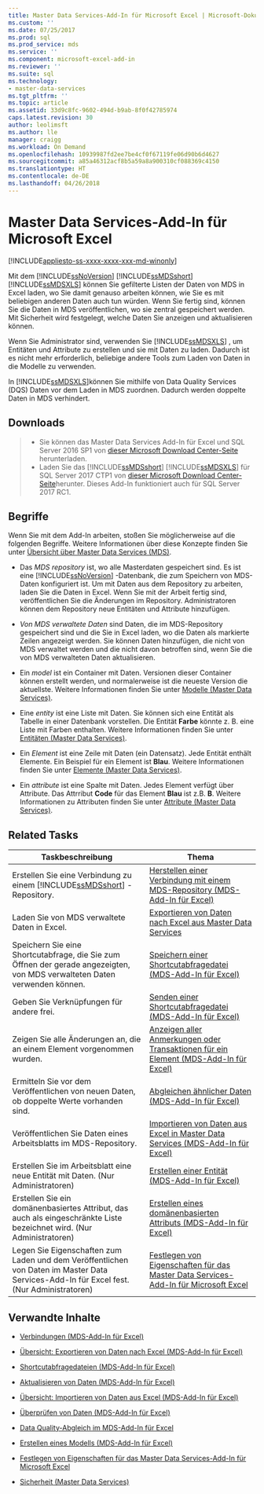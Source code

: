 ```yaml
---
title: Master Data Services-Add-In für Microsoft Excel | Microsoft-Dokumentation
ms.custom: ''
ms.date: 07/25/2017
ms.prod: sql
ms.prod_service: mds
ms.service: ''
ms.component: microsoft-excel-add-in
ms.reviewer: ''
ms.suite: sql
ms.technology:
- master-data-services
ms.tgt_pltfrm: ''
ms.topic: article
ms.assetid: 33d9c8fc-9602-494d-b9ab-8f0f42785974
caps.latest.revision: 30
author: leolimsft
ms.author: lle
manager: craigg
ms.workload: On Demand
ms.openlocfilehash: 10939987fd2ee7be4cf0f67119fe06d90b6d4627
ms.sourcegitcommit: a85a46312acf8b5a59a8a900310cf088369c4150
ms.translationtype: HT
ms.contentlocale: de-DE
ms.lasthandoff: 04/26/2018
---
```

# <a name="master-data-services-add-in-for-microsoft-excel"></a>Master Data Services-Add-In für Microsoft Excel

[!INCLUDE[appliesto-ss-xxxx-xxxx-xxx-md-winonly](../../includes/appliesto-ss-xxxx-xxxx-xxx-md-winonly.md)]

  Mit dem [!INCLUDE[ssNoVersion](../../includes/ssnoversion-md.md)] [!INCLUDE[ssMDSshort](../../includes/ssmdsshort-md.md)] [!INCLUDE[ssMDSXLS](../../includes/ssmdsxls-md.md)] können Sie gefilterte Listen der Daten von MDS in Excel laden, wo Sie damit genauso arbeiten können, wie Sie es mit beliebigen anderen Daten auch tun würden. Wenn Sie fertig sind, können Sie die Daten in MDS veröffentlichen, wo sie zentral gespeichert werden. Mit Sicherheit wird festgelegt, welche Daten Sie anzeigen und aktualisieren können.  
  
 Wenn Sie Administrator sind, verwenden Sie [!INCLUDE[ssMDSXLS](../../includes/ssmdsxls-md.md)] , um Entitäten und Attribute zu erstellen und sie mit Daten zu laden. Dadurch ist es nicht mehr erforderlich, beliebige andere Tools zum Laden von Daten in die Modelle zu verwenden.  
  
 In [!INCLUDE[ssMDSXLS](../../includes/ssmdsxls-md.md)]können Sie mithilfe von Data Quality Services (DQS) Daten vor dem Laden in MDS zuordnen. Dadurch werden doppelte Daten in MDS verhindert.  

## <a name="downloads"></a>Downloads 
>*  Sie können das Master Data Services Add-In für Excel und SQL Server 2016 SP1 von [dieser Microsoft Download Center-Seite](https://go.microsoft.com/fwlink/?linkid=836866) herunterladen. 
>* Laden Sie das [!INCLUDE[ssMDSshort](../../includes/ssmdsshort-md.md)] [!INCLUDE[ssMDSXLS](../../includes/ssmdsxls-md.md)] für SQL Server 2017 CTP1 von [dieser Microsoft Download Center-Seite](https://go.microsoft.com/fwlink/?linkid=836867)herunter. Dieses Add-In funktioniert auch für SQL Server 2017 RC1.

 
  
## <a name="terms"></a>Begriffe  
 Wenn Sie mit dem Add-In arbeiten, stoßen Sie möglicherweise auf die folgenden Begriffe. Weitere Informationen über diese Konzepte finden Sie unter [Übersicht über Master Data Services &#40;MDS&#41;](../../master-data-services/master-data-services-overview-mds.md).  
  
-   Das *MDS repository* ist, wo alle Masterdaten gespeichert sind. Es ist eine [!INCLUDE[ssNoVersion](../../includes/ssnoversion-md.md)] -Datenbank, die zum Speichern von MDS-Daten konfiguriert ist. Um mit Daten aus dem Repository zu arbeiten, laden Sie die Daten in Excel. Wenn Sie mit der Arbeit fertig sind, veröffentlichen Sie die Änderungen im Repository. Administratoren können dem Repository neue Entitäten und Attribute hinzufügen.  
  
-   *Von MDS verwaltete Daten* sind Daten, die im MDS-Repository gespeichert sind und die Sie in Excel laden, wo die Daten als markierte Zeilen angezeigt werden. Sie können Daten hinzufügen, die nicht von MDS verwaltet werden und die nicht davon betroffen sind, wenn Sie die von MDS verwalteten Daten aktualisieren.  
  
-   Ein *model* ist ein Container mit Daten. Versionen dieser Container können erstellt werden, und normalerweise ist die neueste Version die aktuellste. Weitere Informationen finden Sie unter [Modelle &#40;Master Data Services&#41;](../../master-data-services/models-master-data-services.md).  
  
-   Eine *entity* ist eine Liste mit Daten. Sie können sich eine Entität als Tabelle in einer Datenbank vorstellen. Die Entität **Farbe** könnte z. B. eine Liste mit Farben enthalten. Weitere Informationen finden Sie unter [Entitäten &#40;Master Data Services&#41;](../../master-data-services/entities-master-data-services.md).  
  
-   Ein *Element* ist eine Zeile mit Daten (ein Datensatz). Jede Entität enthält Elemente. Ein Beispiel für ein Element ist **Blau**. Weitere Informationen finden Sie unter [Elemente &#40;Master Data Services&#41;](../../master-data-services/members-master-data-services.md).  
  
-   Ein *attribute* ist eine Spalte mit Daten. Jedes Element verfügt über Attribute. Das Attrribut **Code** für das Element **Blau** ist z.B. **B**. Weitere Informationen zu Attributen finden Sie unter [Attribute &#40;Master Data Services&#41;](../../master-data-services/attributes-master-data-services.md).  
  
## <a name="related-tasks"></a>Related Tasks  
  
|Taskbeschreibung|Thema|  
|----------------------|-----------|  
|Erstellen Sie eine Verbindung zu einem [!INCLUDE[ssMDSshort](../../includes/ssmdsshort-md.md)] -Repository.|[Herstellen einer Verbindung mit einem MDS-Repository &#40;MDS-Add-In für Excel&#41;](../../master-data-services/microsoft-excel-add-in/connect-to-an-mds-repository-mds-add-in-for-excel.md)|  
|Laden Sie von MDS verwaltete Daten in Excel.|[Exportieren von Daten nach Excel aus Master Data Services](../../master-data-services/microsoft-excel-add-in/export-data-to-excel-from-master-data-services.md)|  
|Speichern Sie eine Shortcutabfrage, die Sie zum Öffnen der gerade angezeigten, von MDS verwalteten Daten verwenden können.|[Speichern einer Shortcutabfragedatei &#40;MDS-Add-In für Excel&#41;](../../master-data-services/microsoft-excel-add-in/save-a-shortcut-query-file-mds-add-in-for-excel.md)|  
|Geben Sie Verknüpfungen für andere frei.|[Senden einer Shortcutabfragedatei &#40;MDS-Add-In für Excel&#41;](../../master-data-services/microsoft-excel-add-in/email-a-shortcut-query-file-mds-add-in-for-excel.md)|  
|Zeigen Sie alle Änderungen an, die an einem Element vorgenommen wurden.|[Anzeigen aller Anmerkungen oder Transaktionen für ein Element &#40;MDS-Add-In für Excel&#41;](../../master-data-services/microsoft-excel-add-in/view-all-annotations-or-transactions-for-a-member-mds-add-in-for-excel.md)|  
|Ermitteln Sie vor dem Veröffentlichen von neuen Daten, ob doppelte Werte vorhanden sind.|[Abgleichen ähnlicher Daten &#40;MDS-Add-In für Excel&#41;](../../master-data-services/microsoft-excel-add-in/match-similar-data-mds-add-in-for-excel.md)|  
|Veröffentlichen Sie Daten eines Arbeitsblatts im MDS-Repository.|[Importieren von Daten aus Excel in Master Data Services &#40;MDS-Add-In für Excel&#41;](../../master-data-services/microsoft-excel-add-in/import-data-from-excel-to-master-data-services-mds-add-in-for-excel.md)|  
|Erstellen Sie im Arbeitsblatt eine neue Entität mit Daten. (Nur Administratoren)|[Erstellen einer Entität &#40;MDS-Add-In für Excel&#41;](../../master-data-services/microsoft-excel-add-in/create-an-entity-mds-add-in-for-excel.md)|  
|Erstellen Sie ein domänenbasiertes Attribut, das auch als eingeschränkte Liste bezeichnet wird. (Nur Administratoren)|[Erstellen eines domänenbasierten Attributs &#40;MDS-Add-In für Excel&#41;](../../master-data-services/microsoft-excel-add-in/create-a-domain-based-attribute-mds-add-in-for-excel.md)|  
|Legen Sie Eigenschaften zum Laden und dem Veröffentlichen von Daten im Master Data Services-Add-In für Excel fest. (Nur Administratoren)|[Festlegen von Eigenschaften für das Master Data Services-Add-In für Microsoft Excel](../../master-data-services/microsoft-excel-add-in/setting-properties-for-master-data-services-add-in-for-excel.md)|  
  
## <a name="related-content"></a>Verwandte Inhalte  
  
-   [Verbindungen &#40;MDS-Add-In für Excel&#41;](../../master-data-services/microsoft-excel-add-in/connections-mds-add-in-for-excel.md)  
  
-   [Übersicht: Exportieren von Daten nach Excel &#40;MDS-Add-In für Excel&#41;](../../master-data-services/microsoft-excel-add-in/overview-exporting-data-to-excel-mds-add-in-for-excel.md)  
  
-   [Shortcutabfragedateien &#40;MDS-Add-In für Excel&#41;](../../master-data-services/microsoft-excel-add-in/shortcut-query-files-mds-add-in-for-excel.md)  
  
-   [Aktualisieren von Daten &#40;MDS-Add-In für Excel&#41;](../../master-data-services/microsoft-excel-add-in/refreshing-data-mds-add-in-for-excel.md)  
  
-   [Übersicht: Importieren von Daten aus Excel &#40;MDS-Add-In für Excel&#41;](../../master-data-services/microsoft-excel-add-in/overview-importing-data-from-excel-mds-add-in-for-excel.md)  
  
-   [Überprüfen von Daten &#40;MDS-Add-In für Excel&#41;](../../master-data-services/microsoft-excel-add-in/validating-data-mds-add-in-for-excel.md)  
  
-   [Data Quality-Abgleich im MDS-Add-In für Excel](../../master-data-services/microsoft-excel-add-in/data-quality-matching-in-the-mds-add-in-for-excel.md)  
  
-   [Erstellen eines Modells &#40;MDS-Add-In für Excel&#41;](../../master-data-services/microsoft-excel-add-in/building-a-model-mds-add-in-for-excel.md)  
  
-   [Festlegen von Eigenschaften für das Master Data Services-Add-In für Microsoft Excel](../../master-data-services/microsoft-excel-add-in/setting-properties-for-master-data-services-add-in-for-excel.md)  
  
-   [Sicherheit &#40;Master Data Services&#41;](../../master-data-services/security-master-data-services.md)  
  
  
